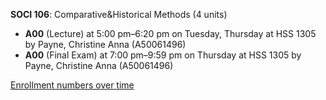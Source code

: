 **SOCI 106**: Comparative&Historical Methods (4 units)

- **A00** (Lecture) at 5:00 pm–6:20 pm on Tuesday, Thursday at HSS 1305 by Payne, Christine Anna (A50061496)
- **A00** (Final Exam) at 7:00 pm–9:59 pm on Thursday at HSS 1305 by Payne, Christine Anna (A50061496)

[Enrollment numbers over time](./SOCI106.tsv)

